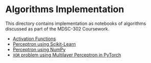 # Algorithms Implementation

This directory contains implementation as notebooks of algorithms discussed as part of the MDSC-302 Coursework.

* [Activation Functions](./plots_of_activation_functions.ipynb)
* [Perceptron using Scikit-Learn](./Perceptron_using_sklearn.ipynb)
* [Perceptron using NumPy](./Perceptron_using_NumPy.ipynb)
* [`XOR` problem using Multilayer Perceptron in PyTorch](./multi_layer_perceptron_using_torch.ipynb)